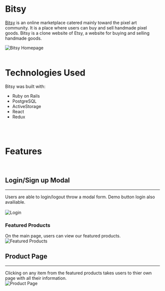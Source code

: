 # Bitsy
[Bitsy](https://bitsy-app.herokuapp.com/#/) is an online marketplace catered mainly toward the pixel art community. It is a place where users can buy and sell handmade pixel goods. Bitsy is a clone website of Etsy, a website for buying and selling handmade goods.

![Bitsy Homepage](https://i.imgur.com/CkjWnNA.png)
<br/>
<br/>

# Technologies Used
Bitsy was built with:

- Ruby on Rails
- PostgreSQL
- ActiveStorage
- React
- Redux

<br/>
<br/>

# Features
<br/>

## Login/Sign up Modal
-----------------
Users are able to login/logout throw a modal form. Demo button login also availiable.
<br/>
<br/>
![Login](https://i.imgur.com/lhzx0D4.png)
<br/>



### Featured Products
On the main page, users can view our featured products.
<br/>
![Featured Products](https://i.imgur.com/EVSdDMw.png)
<br/>

## Product Page
-----------------
Clicking on any item from the featured products takes users to thier 
own page with all their information. 
<br/>
![Product Page](https://i.imgur.com/33aT7X8.png)

